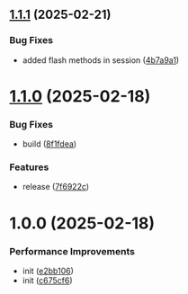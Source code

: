 ## [1.1.1](https://github.com/siddiquipro/xtack/compare/v1.1.0...v1.1.1) (2025-02-21)


### Bug Fixes

* added flash methods in session ([4b7a9a1](https://github.com/siddiquipro/xtack/commit/4b7a9a1e21524a98fc046270949c8b878e82600f))

# [1.1.0](https://github.com/siddiquipro/xtack/compare/v1.0.0...v1.1.0) (2025-02-18)


### Bug Fixes

* build ([8f1fdea](https://github.com/siddiquipro/xtack/commit/8f1fdea6e59409358ae905e12412455c70cc81f5))


### Features

* release ([7f6922c](https://github.com/siddiquipro/xtack/commit/7f6922c3fa0b8781600cee021450171880cff3fd))

# 1.0.0 (2025-02-18)


### Performance Improvements

* init ([e2bb106](https://github.com/siddiquipro/xtack/commit/e2bb106e66e2d8457bd87c04f17207cae1dee5b0))
* init ([c675cf6](https://github.com/siddiquipro/xtack/commit/c675cf6331b0919a63480950355fc241c83318dc))
